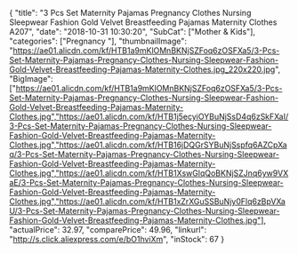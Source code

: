 {
	"title": "3 Pcs Set Maternity Pajamas Pregnancy Clothes Nursing Sleepwear Fashion Gold Velvet Breastfeeding Pajamas Maternity Clothes A207",
	"date": "2018-10-31 10:30:20",
	"SubCat": ["Mother & Kids"],
	"categories": ["Pregnancy "],
	"thumbnailImage": "https://ae01.alicdn.com/kf/HTB1a9mKlOMnBKNjSZFoq6zOSFXa5/3-Pcs-Set-Maternity-Pajamas-Pregnancy-Clothes-Nursing-Sleepwear-Fashion-Gold-Velvet-Breastfeeding-Pajamas-Maternity-Clothes.jpg_220x220.jpg",
	"BigImage": ["https://ae01.alicdn.com/kf/HTB1a9mKlOMnBKNjSZFoq6zOSFXa5/3-Pcs-Set-Maternity-Pajamas-Pregnancy-Clothes-Nursing-Sleepwear-Fashion-Gold-Velvet-Breastfeeding-Pajamas-Maternity-Clothes.jpg","https://ae01.alicdn.com/kf/HTB1j5ecyiOYBuNjSsD4q6zSkFXaI/3-Pcs-Set-Maternity-Pajamas-Pregnancy-Clothes-Nursing-Sleepwear-Fashion-Gold-Velvet-Breastfeeding-Pajamas-Maternity-Clothes.jpg","https://ae01.alicdn.com/kf/HTB16jDQGrSYBuNjSspfq6AZCpXaq/3-Pcs-Set-Maternity-Pajamas-Pregnancy-Clothes-Nursing-Sleepwear-Fashion-Gold-Velvet-Breastfeeding-Pajamas-Maternity-Clothes.jpg","https://ae01.alicdn.com/kf/HTB1XswGlqQoBKNjSZJnq6yw9VXaE/3-Pcs-Set-Maternity-Pajamas-Pregnancy-Clothes-Nursing-Sleepwear-Fashion-Gold-Velvet-Breastfeeding-Pajamas-Maternity-Clothes.jpg","https://ae01.alicdn.com/kf/HTB1xZrXGuSSBuNjy0Flq6zBpVXaU/3-Pcs-Set-Maternity-Pajamas-Pregnancy-Clothes-Nursing-Sleepwear-Fashion-Gold-Velvet-Breastfeeding-Pajamas-Maternity-Clothes.jpg"],
	"actualPrice": 32.97,
	"comparePrice": 49.96,
	"linkurl": "http://s.click.aliexpress.com/e/bO1hviXm",
	"inStock": 67
}
